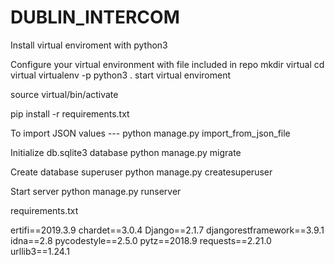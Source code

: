 # DUBLIN_INTERCOM
Install virtual enviroment with python3

Configure your virtual environment with file included in repo
mkdir virtual 
cd virtual
virtualenv -p python3 .
start virtual enviroment

source virtual/bin/activate


pip install -r requirements.txt

To import JSON values ---    python manage.py import_from_json_file

Initialize db.sqlite3 database
python manage.py migrate


Create database superuser
python manage.py createsuperuser

Start server
python manage.py runserver


requirements.txt

ertifi==2019.3.9
chardet==3.0.4
Django==2.1.7
djangorestframework==3.9.1
idna==2.8
pycodestyle==2.5.0
pytz==2018.9
requests==2.21.0
urllib3==1.24.1


